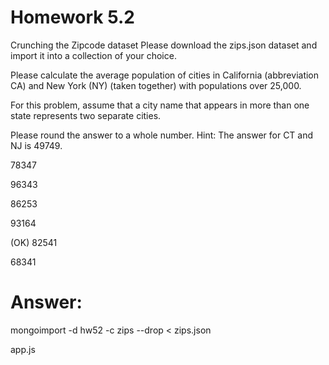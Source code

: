 # Homework 5.2

Crunching the Zipcode dataset
Please download the zips.json dataset and import it into a collection of your choice. 

Please calculate the average population of cities in California (abbreviation CA) and New York (NY) (taken together) with populations over 25,000. 

For this problem, assume that a city name that appears in more than one state represents two separate cities. 

Please round the answer to a whole number. 
Hint: The answer for CT and NJ is 49749.

78347

96343

86253

93164

(OK) 82541

68341

# Answer:

mongoimport -d hw52 -c zips --drop < zips.json

app.js